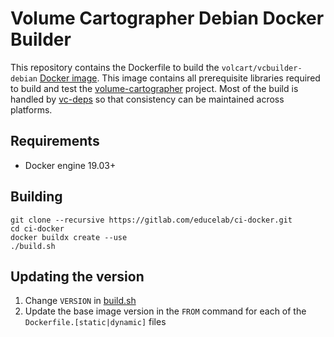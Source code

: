 # Volume Cartographer Debian Docker Builder

This repository contains the Dockerfile to build the `volcart/vcbuilder-debian`
[Docker image](https://hub.docker.com/repository/docker/volcart/vcbuilder-debian). This image contains all prerequisite libraries required
to build and test the
[volume-cartographer](https://github.com/educelab/volume-cartographer)
project. Most of the build is handled by
[vc-deps](https://github.com/educelab/vc-deps) so that consistency can be
maintained across platforms.

## Requirements
 * Docker engine 19.03+

## Building
```shell
git clone --recursive https://gitlab.com/educelab/ci-docker.git
cd ci-docker
docker buildx create --use
./build.sh
```

## Updating the version
1. Change `VERSION` in [build.sh](build.sh)
2. Update the base image version in the `FROM` command for each of the `Dockerfile.[static|dynamic]` files

